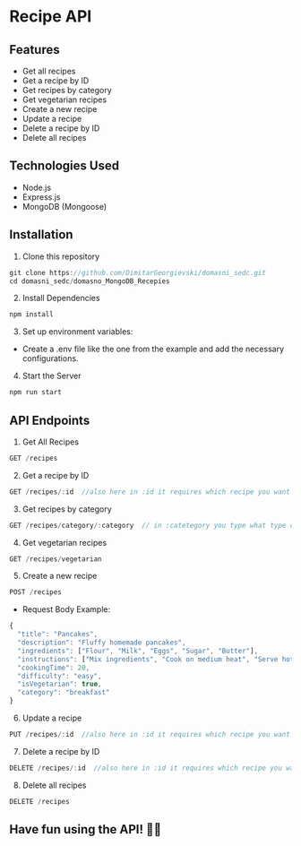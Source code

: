 # Recipe API

## Features

- Get all recipes
- Get a recipe by ID
- Get recipes by category
- Get vegetarian recipes
- Create a new recipe
- Update a recipe
- Delete a recipe by ID
- Delete all recipes

## Technologies Used

- Node.js
- Express.js
- MongoDB (Mongoose)

## Installation

1. Clone this repository
```javascript
git clone https://github.com/DimitarGeorgievski/domasni_sedc.git
cd domasni_sedc/domasno_MongoDB_Recepies
```
2. Install Dependencies
```javascript
npm install
```
3. Set up environment variables:
- Create a .env file like the one from the example and add the necessary configurations.
4. Start the Server
```javascript
npm run start
```

## API Endpoints

1. Get All Recipes
```javascript
GET /recipes
```
2. Get a recipe by ID
```javascript
GET /recipes/:id  //also here in :id it requires which recipe you want to get
```
3. Get recipes by category
```javascript
GET /recipes/category/:category  // in :catetegory you type what type of category to choose for example: breakfast,lunch,dinner,dessert
```
4. Get vegetarian recipes
```javascript
GET /recipes/vegetarian
```
5. Create a new recipe
```javascript
POST /recipes
```
- Request Body Example:
```javascript
{
  "title": "Pancakes",
  "description": "Fluffy homemade pancakes",
  "ingredients": ["Flour", "Milk", "Eggs", "Sugar", "Butter"],
  "instructions": ["Mix ingredients", "Cook on medium heat", "Serve hot"],
  "cookingTime": 20,
  "difficulty": "easy",
  "isVegetarian": true,
  "category": "breakfast"
}
```
6. Update a recipe
```javascript
PUT /recipes/:id  //also here in :id it requires which recipe you want to update
```
7. Delete a recipe by ID
```javascript
DELETE /recipes/:id  //also here in :id it requires which recipe you want to delete
```
8. Delete all recipes
```javascript
DELETE /recipes
```

## Have fun using the API! 🚀🔥